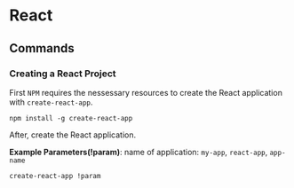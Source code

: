 # React 

## Commands 

### Creating a React Project

First `NPM` requires the nessessary resources to create the React application with `create-react-app`.

```
npm install -g create-react-app
```

After, create the React application.

**Example Parameters(!param)**: name of application: `my-app`, `react-app`, `app-name`

```
create-react-app !param
```
